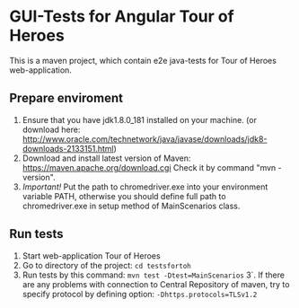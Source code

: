# GUI-Tests for Angular Tour of Heroes 
This is a maven project, which contain e2e java-tests for Tour of Heroes web-application.

## Prepare enviroment
1. Ensure that you have jdk1.8.0_181 installed on your machine. (or download here: http://www.oracle.com/technetwork/java/javase/downloads/jdk8-downloads-2133151.html)
2. Download and install latest version of Maven: https://maven.apache.org/download.cgi 
Check it by command "mvn -version".
3. *Important!* Put the path to chromedriver.exe into your environment variable PATH, otherwise you should define full path to chromedriver.exe in setup method of MainScenarios class. 

## Run tests
1. Start web-application Tour of Heroes
2. Go to directory of the project: ``cd testsfortoh``
3. Run tests by this command:  ``mvn test -Dtest=MainScenarios``
3`. If there are any problems with connection to Central Repository of maven, try to specify protocol by defining option: ``-Dhttps.protocols=TLSv1.2``